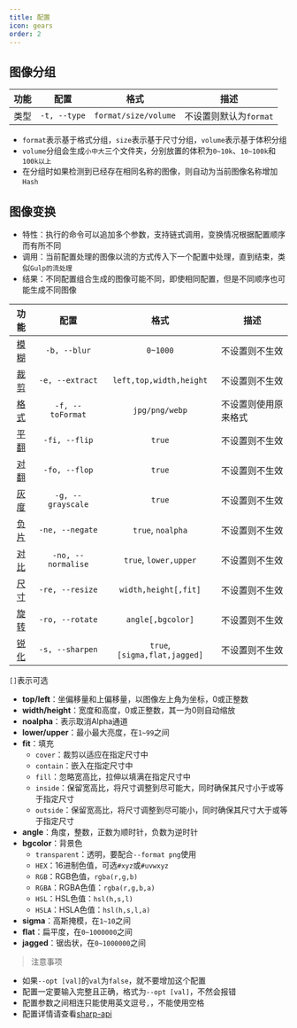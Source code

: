 ```yaml
---
title: 配置
icon: gears
order: 2
---
```


## 图像分组

功能|配置|格式|描述
:-:|:-:|:-:|-
类型|`-t, --type`|`format/size/volume`|不设置则默认为`format`

- `format`表示基于格式分组，`size`表示基于尺寸分组，`volume`表示基于体积分组
- `volume`分组会生成`小中大`三个文件夹，分别放置的体积为`0~10k`、`10~100k`和`100k以上`
- 在分组时如果检测到已经存在相同名称的图像，则自动为当前图像名称增加`Hash`

## 图像变换

- 特性：执行的命令可以追加多个参数，支持链式调用，变换情况根据配置顺序而有所不同
- 调用：当前配置处理的图像以流的方式传入下一个配置中处理，直到结束，类似`Gulp的流处理`
- 结果：不同配置组合生成的图像可能不同，即使相同配置，但是不同顺序也可能生成不同图像

功能|配置|格式|描述
:-:|:-:|:-:|-
[模糊](https://sharp.pixelplumbing.com/api-operation#blur)|`-b, --blur`|`0~1000`|不设置则不生效
[裁剪](https://sharp.pixelplumbing.com/api-resize#extract)|`-e, --extract`|`left,top,width,height`|不设置则不生效
[格式](https://sharp.pixelplumbing.com/api-output#toformat)|`-f, --toFormat`|`jpg/png/webp`|不设置则使用原来格式
[平翻](https://sharp.pixelplumbing.com/api-operation#flip)|`-fi, --flip`|`true`|不设置则不生效
[对翻](https://sharp.pixelplumbing.com/api-operation#flop)|`-fo, --flop`|`true`|不设置则不生效
[灰度](https://sharp.pixelplumbing.com/api-colour#grayscale)|`-g, --grayscale`|`true`|不设置则不生效
[负片](https://sharp.pixelplumbing.com/api-operation#negate)|`-ne, --negate`|`true`, `noalpha`|不设置则不生效
[对比](https://sharp.pixelplumbing.com/api-operation#normalise)|`-no, --normalise`|`true`, `lower,upper`|不设置则不生效
[尺寸](https://sharp.pixelplumbing.com/api-resize#resize)|`-re, --resize`|`width,height[,fit]`|不设置则不生效
[旋转](https://sharp.pixelplumbing.com/api-operation#rotate)|`-ro, --rotate`|`angle[,bgcolor]`|不设置则不生效
[锐化](https://sharp.pixelplumbing.com/api-operation#sharpen)|`-s, --sharpen`|`true`, `[sigma,flat,jagged]`|不设置则不生效

`[]`表示可选

- **top/left**：坐偏移量和上偏移量，以图像左上角为坐标，0或正整数
- **width/height**：宽度和高度，0或正整数，其一为0则自动缩放
- **noalpha**：表示取消Alpha通道
- **lower/upper**：最小最大亮度，在`1~99`之间
- **fit**：填充
	- `cover`：裁剪以适应在指定尺寸中
	- `contain`：嵌入在指定尺寸中
	- `fill`：忽略宽高比，拉伸以填满在指定尺寸中
	- `inside`：保留宽高比，将尺寸调整到尽可能大，同时确保其尺寸小于或等于指定尺寸
	- `outside`：保留宽高比，将尺寸调整到尽可能小，同时确保其尺寸大于或等于指定尺寸
- **angle**：角度，整数，正数为顺时针，负数为逆时针
- **bgcolor**：背景色
	- `transparent`：透明，要配合`--format png`使用
	- `HEX`：16进制色值，可选`#xyz`或`#uvwxyz`
	- `RGB`：RGB色值，`rgba(r,g,b)`
	- `RGBA`：RGBA色值：`rgba(r,g,b,a)`
	- `HSL`：HSL色值：`hsl(h,s,l)`
	- `HSLA`：HSLA色值：`hsl(h,s,l,a)`
- **sigma**：高斯掩模，在`1~10`之间
- **flat**：扁平度，在`0~1000000`之间
- **jagged**：锯齿状，在`0~1000000`之间

> 注意事项

- 如果`--opt [val]`的`val`为`false`，就不要增加这个配置
- 配置一定要输入完整且正确，格式为`--opt [val]`，不然会报错
- 配置参数之间相连只能使用英文逗号`,`，不能使用空格
- 配置详情请查看[sharp-api](https://sharp.pixelplumbing.com/api-constructor)